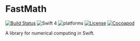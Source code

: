# FastMath

[![Build Status](https://travis-ci.org/TwoRingSoft/FastMath.svg?branch=master)](https://travis-ci.org/TwoRingSoft/FastMath)
![Swift 4](https://img.shields.io/badge/Swift-4-orange.svg)
![platforms](https://img.shields.io/badge/platforms-iOS-lightgrey.svg)
[![License](https://img.shields.io/badge/license-MIT-blue.svg?style=flat)](http://mit-license.org)
[![Cocoapod](http://img.shields.io/cocoapods/v/FastMath.svg?style=flat)](http://cocoapods.org/pods/FastMath)

A library for numerical computing in Swift.
